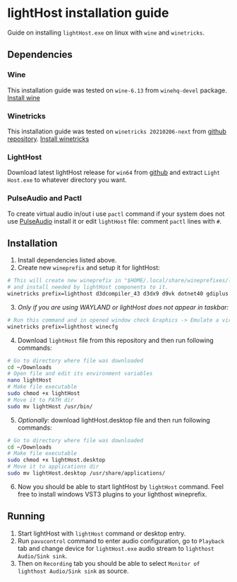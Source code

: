 lightHost installation guide
=====================
Guide on installing `lightHost.exe` on linux with `wine` and `winetricks`.

Dependencies
------------------
### Wine
This installation guide was tested on `wine-6.13` from `winehq-devel` package.
[Install wine](https://wiki.winehq.org/Download)

### Winetricks
This installation guide was tested on `winetricks 20210206-next` from [github repository](https://github.com/Winetricks/winetricks).
[Install winetricks](https://github.com/Winetricks/winetricks#installing)

### LightHost
Download latest lightHost release for `win64` from [github](https://github.com/rolandoislas/LightHost/releases) and extract `Light Host.exe` to whatever directory you want.

### PulseAudio and Pactl
To create virtual audio in/out i use `pactl` command if your system does not use [PulseAudio](https://www.freedesktop.org/wiki/Software/PulseAudio/) install it or edit `lightHost` file: comment `pactl` lines with `#`.

Installation
--------------
1. Install dependencies listed above.
2. Create new `wineprefix` and setup it for lightHost:
```bash
# This will create new wineprefix in "$HOME/.local/share/wineprefixes/lighthost"
# and install needed by lightHost components to it.
winetricks prefix=lighthost d3dcompiler_43 d3dx9 d9vk dotnet40 gdiplus mfc42 arial tahoma dxvk
```
3. _Only if you are using WAYLAND or lightHost does not appear in taskbar:_
```bash
# Run this command and in opened window check Graphics -> Emulate a virtual desktop
winetricks prefix=lighthost winecfg
```
4. Download `lightHost` file from this repository and then run following commands:
```bash
# Go to directory where file was downloaded
cd ~/Downloads
# Open file and edit its environment variables
nano lightHost
# Make file executable
sudo chmod +x lightHost
# Move it to PATH dir
sudo mv lightHost /usr/bin/
```
5. _Optionally:_ download lightHost.desktop file and then run following commands:
```bash
# Go to directory where file was downloaded
cd ~/Downloads
# Make file executable
sudo chmod +x lightHost.desktop
# Move it to applications dir
sudo mv lightHost.desktop /usr/share/applications/
```
6. Now you should be able to start lightHost by `lightHost` command. Feel free to install windows VST3 plugins to your lighthost wineprefix.

Running
----------
1. Start lightHost with `lightHost` command or desktop entry.
2. Run `pavucontrol` command to enter audio configuration, go to `Playback` tab and change device for `lightHost.exe` audio stream to `lighthost Audio/Sink sink`.
3. Then on `Recording` tab you should be able to select `Monitor of lighthost Audio/Sink sink` as source. 
